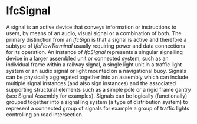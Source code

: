 IfcSignal
=========

A signal is an active device that conveys information or instructions to users, by means of an audio, visual signal or a combination of both.
The primary distinction from an _IfcSign_ is that a signal is active and therefore a subtype of _IfcFlowTerminal_ usually requiring power and data connections for its operation.
An instance of _IfcSignal_ represents a singular signalling device in a larger assembled unit or connected system, such as an individual frame within a railway signal, a single light unit in a traffic light system or an audio signal or light mounted on a navigational buoy.
Signals can be physically aggregated together into an assembly which can include multiple signal instances (and also sign instances) and the associated supporting structural elements such as a simple pole or a rigid frame gantry (see Signal Assembly for examples).
Signals can be logically (functionally) grouped together into a signalling system (a type of distribution system) to represent a connected  group of signals for example a group of traffic lights controlling an road intersection.
